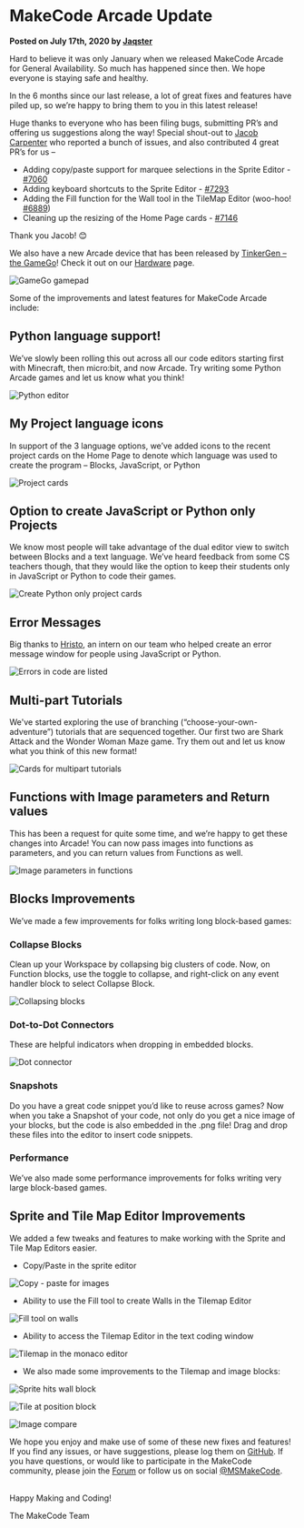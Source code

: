 # MakeCode Arcade Update

**Posted on July 17th, 2020 by [Jaqster](https://github.com/jaqster)**

Hard to believe it was only January when we released MakeCode Arcade for General Availability. So much has happened since then. We hope everyone is staying safe and healthy.

In the 6 months since our last release, a lot of great fixes and features have piled up, so we’re happy to bring them to you in this latest release!

Huge thanks to everyone who has been filing bugs, submitting PR’s and offering us suggestions along the way! Special shout-out to [Jacob Carpenter](https://github.com/jacobcarpenter) who reported a bunch of issues, and also contributed 4 great PR’s for us –

* Adding copy/paste support for marquee selections in the Sprite Editor - [#7060](https://github.com/microsoft/pxt/pull/7060)
* Adding keyboard shortcuts to the Sprite Editor - [#7293](https://github.com/microsoft/pxt/pull/7293)
* Adding the Fill function for the Wall tool in the TileMap Editor (woo-hoo! [#6889](https://github.com/microsoft/pxt/pull/6889))
* Cleaning up the resizing of the Home Page cards - [#7146](https://github.com/microsoft/pxt/pull/7146)

Thank you Jacob! 😊

We also have a new Arcade device that has been released by [TinkerGen – the GameGo](https://www.tinkergen.com/gamego)! Check it out on our [Hardware](https://arcade.makecode.com/hardware) page.

![GameGo gamepad](/static/blog/arcade/update-july-2020/game-go.png)

Some of the improvements and latest features for MakeCode Arcade include:

## Python language support!

We’ve slowly been rolling this out across all our code editors starting first with Minecraft, then micro:bit, and now Arcade. Try writing some Python Arcade games and let us know what you think!

![Python editor](/static/blog/arcade/update-july-2020/python-editor.png)


## My Project language icons

In support of the 3 language options, we’ve added icons to the recent project cards on the Home Page to denote which language was used to create the program – Blocks, JavaScript, or Python

![Project cards](/static/blog/arcade/update-july-2020/project-cards.png)

## Option to create JavaScript or Python only Projects

We know most people will take advantage of the dual editor view to switch between Blocks and a text language. We’ve heard feedback from some CS teachers though, that they would like the option to keep their students only in JavaScript or Python to code their games.

![Create Python only project cards](/static/blog/arcade/update-july-2020/python-only.png)

## Error Messages

Big thanks to [Hristo](https://github.com/hristoramirez), an intern on our team who helped create an error message window for people using JavaScript or Python.

![Errors in code are listed](/static/blog/arcade/update-july-2020/error-msgs.gif)

## Multi-part Tutorials

We've started exploring the use of branching (“choose-your-own-adventure”) tutorials that are sequenced together. Our first two are Shark Attack and the Wonder Woman Maze game. Try them out and let us know what you think of this new format!

![Cards for multipart tutorials](/static/blog/arcade/update-july-2020/multipart.png)

## Functions with Image parameters and Return values

This has been a request for quite some time, and we’re happy to get these changes into Arcade! You can now pass images into functions as parameters, and you can return values from Functions as well.

![Image parameters in functions](/static/blog/arcade/update-july-2020/functions.png)

## Blocks Improvements 

We’ve made a few improvements for folks writing long block-based games:

### Collapse Blocks

Clean up your Workspace by collapsing big clusters of code. Now, on Function blocks, use the toggle to collapse, and right-click on any event handler block to select Collapse Block.

![Collapsing blocks](/static/blog/arcade/update-july-2020/collapse-blocks.gif)

### Dot-to-Dot Connectors

These are helpful indicators when dropping in embedded blocks.

![Dot connector](/static/blog/arcade/update-july-2020/dot-connector.png)

### Snapshots

Do you have a great code snippet you’d like to reuse across games? Now when you take a Snapshot of your code, not only do you get a nice image of your blocks, but the code is also embedded in the .png file! Drag and drop these files into the editor to insert code snippets.

### Performance

We’ve also made some performance improvements for folks writing very large block-based games.

## Sprite and Tile Map Editor Improvements

We added a few tweaks and features to make working with the Sprite and Tile Map Editors easier.

* Copy/Paste in the sprite editor

![Copy - paste for images](/static/blog/arcade/update-july-2020/copy-paste.gif)

* Ability to use the Fill tool to create Walls in the Tilemap Editor

![Fill tool on walls](/static/blog/arcade/update-july-2020/wall-fill.gif)

* Ability to access the Tilemap Editor in the text coding window

![Tilemap in the monaco editor](/static/blog/arcade/update-july-2020/tilemap-monaco.gif)

* We also made some improvements to the Tilemap and image blocks:

![Sprite hits wall block](/static/blog/arcade/update-july-2020/sprite-hits-wall-location.png)

![Tile at position block](/static/blog/arcade/update-july-2020/tile-at-position.png)

![Image compare](/static/blog/arcade/update-july-2020/image-compare.png)

We hope you enjoy and make use of some of these new fixes and features! If you find any issues, or have suggestions, please log them on [GitHub](https://github.com/microsoft/pxt-arcade/issues). If you have questions, or would like to participate in the MakeCode community, please join the [Forum](https://forum.makecode.com) or follow us on social [@MSMakeCode](https://twitter.com/MSMakeCode).

<br/>
Happy Making and Coding!

The MakeCode Team
